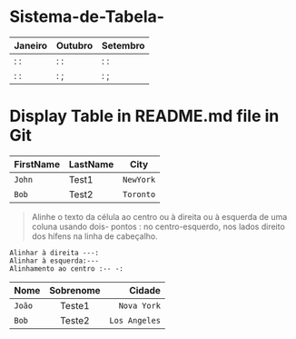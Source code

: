 # Sistema-de-Tabela-


| Janeiro       | Outubro       | Setembro |
| ------------- | ------------- | -------- |
| :   :         | :   :         |  :    :  |
| : :           | :   ;         | :     ;  |


# Display Table in README.md file in Git


| FirstName     | LastName      | City   
| ------------- | ------------- | --------    |
| `John`        | Test1         | `NewYork`   |
| `Bob`         | Test2         | `Toronto`   |


> Alinhe o texto da célula ao centro ou à direita ou à esquerda de uma coluna usando dois- pontos : 
no centro-esquerdo, nos lados direito dos hífens na linha de cabeçalho.

```
Alinhar à direita ---:
Alinhar à esquerda:---
Alinhamento ao centro :-- -:
```
| Nome | Sobrenome | Cidade |
| :------------ | :---: | --------: |
| `João` | Teste1 | `Nova York` |
| `Bob` | Teste2 | `Los Angeles` |
